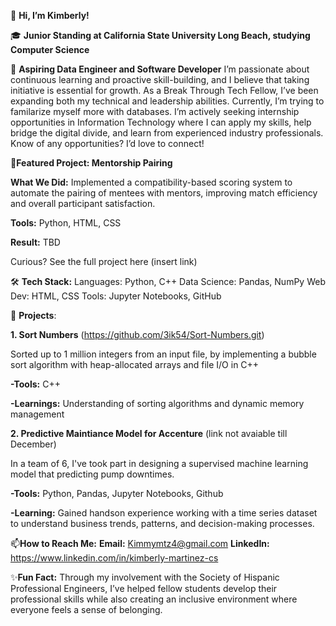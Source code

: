 👋 **Hi, I’m Kimberly!**

🎓 **Junior Standing at California State University Long Beach, studying Computer Science**

🔭 **Aspiring Data Engineer and Software Developer**
I’m passionate about continuous learning and proactive skill-building, and I believe that taking initiative is essential for growth. As a Break Through Tech Fellow, I’ve been expanding both my technical and leadership abilities. Currently, I’m trying to familarize myself more with databases. I’m actively seeking internship opportunities in Information Technology where I can apply my skills, help bridge the digital divide, and learn from experienced industry professionals. Know of any opportunities? I’d love to connect!

🎯**Featured Project: Mentorship Pairing**

  **What We Did:** Implemented a compatibility-based scoring system to automate the pairing of mentees with mentors, improving match efficiency and overall participant satisfaction.
  
  **Tools:** Python, HTML, CSS
  
  **Result:** TBD
  
Curious? See the full project here (insert link)

🛠 **Tech Stack:**
Languages: Python, C++
Data Science: Pandas, NumPy
Web Dev: HTML, CSS
Tools: Jupyter Notebooks, GitHub


 🚀 **Projects**:
 
**1. Sort Numbers** (https://github.com/3ik54/Sort-Numbers.git)

Sorted up to 1 million integers from an input file, by implementing a bubble sort algorithm with heap-allocated arrays and file I/O in C++

  **-Tools:** C++
  
  **-Learnings:** Understanding of sorting algorithms and dynamic memory management 
  
**2. Predictive Maintiance Model for Accenture** (link not avaiable till December)

In a team of 6, I've took part in designing a supervised machine learning model that predicting pump downtimes. 

  **-Tools:** Python, Pandas, Jupyter Notebooks, Github
  
  **-Learning:** Gained handson experience working with a time series dataset to understand business trends, patterns, and decision-making processes.

📫**How to Reach Me:**
**Email:** Kimmymtz4@gmail.com
**LinkedIn:**  https://www.linkedin.com/in/kimberly-martinez-cs 

✨**Fun Fact:**
Through my involvement with the Society of Hispanic Professional Engineers, I’ve helped fellow students develop their professional skills while also creating an inclusive environment where everyone feels a sense of belonging.
